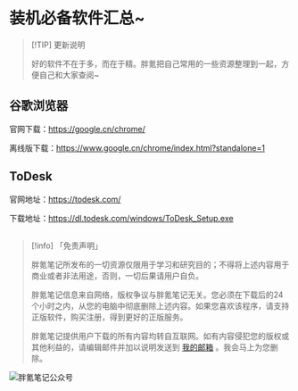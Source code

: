 # 装机必备软件汇总~

> [!TIP] 更新说明
>
> 好的软件不在于多，而在于精。胖氪把自己常用的一些资源整理到一起，方便自己和大家查阅~

## 谷歌浏览器

官网下载：https://google.cn/chrome/

离线版下载：https://www.google.cn/chrome/index.html?standalone=1


## ToDesk

官网地址：https://todesk.com/

下载地址：https://dl.todesk.com/windows/ToDesk_Setup.exe

## 

> [!info] 「免责声明」
>
> 胖氪笔记所发布的一切资源仅限用于学习和研究目的；不得将上述内容用于商业或者非法用途，否则，一切后果请用户自负。
>
> 胖氪笔记信息来自网络，版权争议与胖氪笔记无关。您必须在下载后的24个小时之内，从您的电脑中彻底删除上述内容。如果您喜欢该程序，请支持正版软件，购买注册，得到更好的正版服务。
>
> 胖氪笔记提供用户下载的所有内容均转自互联网。如有内容侵犯您的版权或其他利益的，请编辑邮件并加以说明发送到 [我的邮箱](/weekly/2024/000#联系博主) 。我会马上为您删除。



![胖氪笔记公众号](https://img.pknote.top/blog/202404121423456.png)